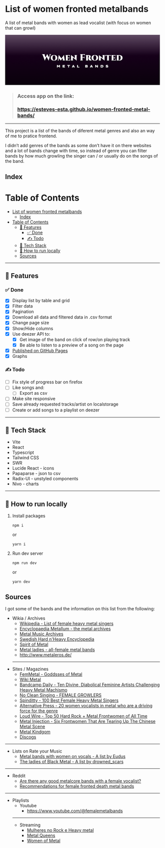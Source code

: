# List of women fronted metalbands
A list of metal bands with women as lead vocalist (with focus on women that can growl)

![Header image written women fronted metal bands](/header-readme.png "Header")

> ### Access app on the link:
> ### https://esteves-esta.github.io/women-fronted-metal-bands/

---

This project is a list of the bands of diferent metal genres and also an way of me to pratice frontend. 

I didn’t add genres of the bands as some don’t have it on there websites and a lot of bands change with time, so instead of genre you can filter bands by how much growling the singer can / or usually do on the songs of the band.

## Index

# Table of Contents
- [List of women fronted metalbands](#list-of-women-fronted-metalbands)
  - [Index](#index)
- [Table of Contents](#table-of-contents)
  - [📖 Features](#-features)
    - [✅ Done](#-done)
    - [✍️ Todo](#️-todo)
  - [🧰 Tech Stack](#-tech-stack)
  - [🚀 How to run locally](#-how-to-run-locally)
  - [Sources](#sources)

---
## 📖 Features

### ✅ Done
- [x] Display list by table and grid
- [x] Filter data
- [x] Pagination
- [x] Download all data and filtered data in .csv format
- [x] Change page size
- [x] Show/Hide columns
- [x] Use deezer API to:
  - [x] Get image of the band on click of row/on playing track
  - [x] Be able to listen to a preview of a song on the page
- [x] [Published on GitHub Pages](https://esteves-esta.github.io/women-fronted-metal-bands/)
- [x] Graphs
### ✍️ Todo
- [ ] Fix style of progress bar on firefox
- [ ] Like songs and:
  - [ ] Export as csv
- [ ] Make site responsive
- [ ] Save already requested tracks/artist on localstorage
- [ ] Create or add songs to a playlist on deezer
---

## 🧰 Tech Stack

- Vite
- React
- Typescript
- Tailwind CSS
- SWR
- Lucide React - icons
- Papaparse - json to csv
- Radix-UI - unstyled components
- Nivo - charts

---

## 🚀 How to run locally

1. Install packages

      ```
      npm i 
      ```
      
      or

      ```
      yarn i
      ```

2. Run dev server

      ```
      npm run dev 
      ```
      
      or

      ```
      yarn dev
      ```


      
## Sources

I got some of the bands and the information on this list from the following:

- Wikia / Archives
  - [Wikipedia - List of female heavy metal singers](https://en.wikipedia.org/wiki/List_of_female_heavy_metal_singers)
  - [Encyclopaedia Metallum - the metal archives](https://www.metal-archives.com/)
  - [Metal Music Archives](https://www.metalmusicarchives.com )
  - [Swedish Hard n'Heavy Encyclopedia](https://www.fwoshm.com/index/)
  - [Spirit of Metal](https://www.spirit-of-metal.com/)
  - [Metal ladies - all-female metal bands](https://www.metaladies.com/bands/)
  - http://www.metaleros.de/
  ---
- Sites / Magazines 
  - [FemMetal - Goddsses of Metal](https://femmetal.rocks/browse-by-artist/)
  - [Wiki Metal](https://www.wikimetal.com.br/)
  - [Bandcamp Daily - Ten Divine, Diabolical Feminine Artists Challenging Heavy Metal Machismo](https://daily.bandcamp.com/lists/feminine-expression-in-metal-guide)
  - [No Clean Singing - FEMALE GROWLERS](https://www.nocleansinging.com/2012/02/08/female-growlers/)
  - [Spinditty - 100 Best Female Heavy Metal Singers](https://spinditty.com/genres/100-Best-Female-Heavy-Metal-Singers)
  - [Alternative Press - 20 women vocalists in metal who are a driving force for the genre](https://www.altpress.com/best-current-women-metal-vocalists/)
  - [Loud Wire - Top 50 Hard Rock + Metal Frontwomen of All Time](https://loudwire.com/top-hard-rock-metal-frontwomen-of-all-time/)
  - [Metal Injection - Six Frontwomen That Are Tearing Up The Chinese Metal Scene](https://metalinjection.net/scene-report/six-frontwomen-that-are-tearing-up-the-chinese-metal-scene)
  - [Metal Kindgom](https://www.metalkingdom.net/band/flagitious-idiosyncrasy-in-the-dilapidation-8195)
  - [Discogs](https://www.discogs.com/artist/1313975-Flagitious-Idiosyncrasy-In-The-Dilapidation)
---
- Lists on Rate your Music
  - [Metal bands with women on vocals - A list by Eudus](https://rateyourmusic.com/list/Eudus/metal-bands-with-women-on-vocals/)
  - [The ladies of Black Metal - A list by drowned_scars](https://rateyourmusic.com/list/drowned_scars/the_ladies_of_black_metal/)
---
- Reddit
  - [Are there any good metalcore bands with a female vocalist? ](https://www.reddit.com/r/Metalcore/comments/17c8ka/are_there_any_good_metalcore_bands_with_a_female/)
  - [Recommendations for female fronted death metal bands ](https://www.reddit.com/r/Deathmetal/comments/pn4zos/recommendations_for_female_fronted_death_metal/)
---
- Playlists
  - Youtube
    - https://www.youtube.com/@femalemetalbands
  ---
  - Streaming
    - [Mulheres no Rock e Heavy metal](https://open.spotify.com/playlist/07oeFZ6ru3G8ltbLWgeOXy?go=1&sp_cid=eed76d07a2d4ebe4ded7ff943a8a9283&utm_source=embed_player_p&utm_medium=desktop&nd=1)
    - [Metal Queens](https://www.deezer.com/br/playlist/8825163122)
    - [Women of Metal](https://www.deezer.com/br/playlist/1159266401)